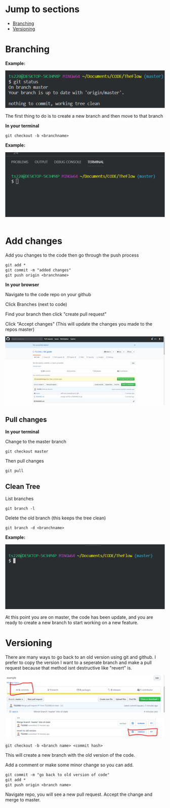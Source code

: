
# Jump to sections
- [Branching](#branching)<br>
- [Versioning](#versioning)

# Branching

**Example:**

![Starting Point](./assets/git_master.png)

The first thing to do is to create a new branch and then move to that branch

**In your terminal**

```
git checkout -b <branchname>
```

**Example:**

![Alt Text](./assets/new_branch.gif)
&nbsp;

# Add changes

Add you changes to the code then go through the push process

```
git add *
git commit -m "added changes"
git push origin <branchname>
```

**In your browser**

Navigate to the code repo on your github

Click Branches (next to code)

Find your branch then click "create pull request"

Click "Accept changes" (This will update the changes you made to the repos master)

![Alt Text](./assets/GUI_new_example.gif)

## Pull changes

**In your terminal**

Change to the master branch

```
git checkout master
```

Then pull changes

```
git pull
```

## Clean Tree

List branches

```
git branch -l
```

Delete the old branch (this keeps the tree clean)

```
git branch -d <branchname>
```

**Example:**

![Alt Text](./assets/check_and_delete.gif)

At this point you are on master, the code has been update, and you are ready to create a new branch to start working on a new feature.

# Versioning

There are many ways to go back to an old version using git and github. I prefer to copy the version I want to a seperate branch and make a pull request because that method isnt destructive like "revert" is.

![Alt Text](./assets/commit.png)

![Alt Text](./assets/commitHash.png)

```
git checkout -b <branch name> <commit hash>
```

This will create a new branch with the old version of the code. 

Add a comment or make some minor change so you can add.

```
git commit -m "go back to old version of code"
git add *
git push origin <branch name>
```

Navigate repo, you will see a new pull request. Accept the change and merge to master.